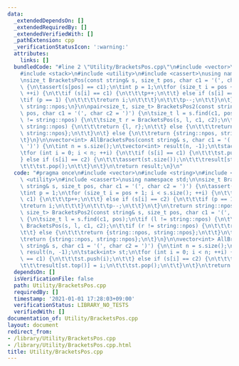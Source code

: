 ```yaml
---
data:
  _extendedDependsOn: []
  _extendedRequiredBy: []
  _extendedVerifiedWith: []
  _pathExtension: cpp
  _verificationStatusIcon: ':warning:'
  attributes:
    links: []
  bundledCode: "#line 2 \"Utility/BracketsPos.cpp\"\n#include <vector>\n#include <string>\n\
    #include <stack>\n#include <utility>\n#include <cassert>\nusing namespace std;\n\
    \nsize_t BracketsPos(const string& s, size_t pos, char c1 = '(', char c2 = ')')\
    \ {\n\tassert(s[pos] == c1);\n\tint p = 1;\n\tfor (size_t i = pos + 1; i < s.size();\
    \ ++i) {\n\t\tif (s[i] == c1) {\n\t\t\tp++;\n\t\t} else if (s[i] == c2) {\n\t\t\
    \tif (p == 1) {\n\t\t\t\treturn i;\n\t\t\t}\n\t\t\tp--;\n\t\t}\n\t}\n\treturn\
    \ string::npos;\n}\n\npair<size_t, size_t> BracketsPos2(const string& s, size_t\
    \ pos, char c1 = '(', char c2 = ')') {\n\tsize_t l = s.find(c1, pos);\n\tif (l\
    \ != string::npos) {\n\t\tsize_t r = BracketsPos(s, l, c1, c2);\n\t\tif (r !=\
    \ string::npos) {\n\t\t\treturn {l, r};\n\t\t} else {\n\t\t\treturn {string::npos,\
    \ string::npos};\n\t\t}\n\t} else {\n\t\treturn {string::npos, string::npos};\n\
    \t}\n}\n\nvector<int> AllBracketsPos(const string& s, char c1 = '(', char c2 =\
    \ ')') {\n\tint n = s.size();\n\tvector<int> result(n, -1);\n\tstack<int> st;\n\
    \tfor (int i = 0; i < n; ++i) {\n\t\tif (s[i] == c1) {\n\t\t\tst.push(i);\n\t\t\
    } else if (s[i] == c2) {\n\t\t\tassert(st.size());\n\t\t\tresult[st.top()] = i;\n\
    \t\t\tst.pop();\n\t\t}\n\t}\n\treturn result;\n}\n"
  code: "#pragma once\n#include <vector>\n#include <string>\n#include <stack>\n#include\
    \ <utility>\n#include <cassert>\nusing namespace std;\n\nsize_t BracketsPos(const\
    \ string& s, size_t pos, char c1 = '(', char c2 = ')') {\n\tassert(s[pos] == c1);\n\
    \tint p = 1;\n\tfor (size_t i = pos + 1; i < s.size(); ++i) {\n\t\tif (s[i] ==\
    \ c1) {\n\t\t\tp++;\n\t\t} else if (s[i] == c2) {\n\t\t\tif (p == 1) {\n\t\t\t\
    \treturn i;\n\t\t\t}\n\t\t\tp--;\n\t\t}\n\t}\n\treturn string::npos;\n}\n\npair<size_t,\
    \ size_t> BracketsPos2(const string& s, size_t pos, char c1 = '(', char c2 = ')')\
    \ {\n\tsize_t l = s.find(c1, pos);\n\tif (l != string::npos) {\n\t\tsize_t r =\
    \ BracketsPos(s, l, c1, c2);\n\t\tif (r != string::npos) {\n\t\t\treturn {l, r};\n\
    \t\t} else {\n\t\t\treturn {string::npos, string::npos};\n\t\t}\n\t} else {\n\t\
    \treturn {string::npos, string::npos};\n\t}\n}\n\nvector<int> AllBracketsPos(const\
    \ string& s, char c1 = '(', char c2 = ')') {\n\tint n = s.size();\n\tvector<int>\
    \ result(n, -1);\n\tstack<int> st;\n\tfor (int i = 0; i < n; ++i) {\n\t\tif (s[i]\
    \ == c1) {\n\t\t\tst.push(i);\n\t\t} else if (s[i] == c2) {\n\t\t\tassert(st.size());\n\
    \t\t\tresult[st.top()] = i;\n\t\t\tst.pop();\n\t\t}\n\t}\n\treturn result;\n}\n"
  dependsOn: []
  isVerificationFile: false
  path: Utility/BracketsPos.cpp
  requiredBy: []
  timestamp: '2021-01-01 17:28:03+09:00'
  verificationStatus: LIBRARY_NO_TESTS
  verifiedWith: []
documentation_of: Utility/BracketsPos.cpp
layout: document
redirect_from:
- /library/Utility/BracketsPos.cpp
- /library/Utility/BracketsPos.cpp.html
title: Utility/BracketsPos.cpp
---
```

